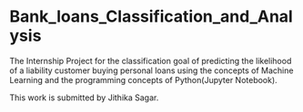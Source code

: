 # Bank_loans_Classification_and_Analysis
The Internship Project for the classification goal of predicting the likelihood of a liability customer buying personal loans using the concepts of Machine Learning and the programming concepts of Python(Jupyter Notebook).

This work is submitted by Jithika Sagar.
